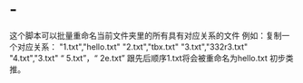 # -
这个脚本可以批量重命名当前文件夹里的所有具有对应关系的文件
例如：复制一个对应关系：
"1.txt","hello.txt"
"2.txt","tbx.txt"
"3.txt","332r3.txt"
"4.txt","3.txt"
“ 5.txt”，“ 2e.txt”
跟先后顺序1.txt将会被重命名为hello.txt
初步类推。
